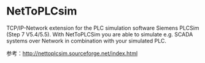 # NetToPLCsim
TCP/IP-Network extension for the PLC simulation software Siemens PLCSim (Step 7 V5.4/5.5). With NetToPLCSim you are able to simulate e.g. SCADA systems over Network in combination with your simulated PLC.

参考：http://nettoplcsim.sourceforge.net/index.html
